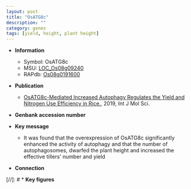```yaml
---
layout: post
title: "OsATG8c"
description: ""
category: genes
tags: [yield, height, plant height]
---
```


* **Information**  
    + Symbol: OsATG8c  
    + MSU: [LOC_Os08g09240](http://rice.plantbiology.msu.edu/cgi-bin/ORF_infopage.cgi?orf=LOC_Os08g09240)  
    + RAPdb: [Os08g0191600](http://rapdb.dna.affrc.go.jp/viewer/gbrowse_details/irgsp1?name=Os08g0191600)  

* **Publication**  
    + [OsATG8c-Mediated Increased Autophagy Regulates the Yield and Nitrogen Use Efficiency in Rice.](http://www.ncbi.nlm.nih.gov/pubmed?term=OsATG8c-Mediated+Increased+Autophagy+Regulates+the+Yield+and+Nitrogen+Use+Efficiency+in+Rice.%5BTitle%5D), 2019, Int J Mol Sci.

* **Genbank accession number**  

* **Key message**  
    + It was found that the overexpression of OsATG8c significantly enhanced the activity of autophagy and that the number of autophagosomes, dwarfed the plant height and increased the effective tillers' number and yield

* **Connection**  

[//]: # * **Key figures**  


